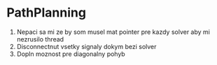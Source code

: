 # PathPlanning

1. Nepaci sa mi ze by som musel mat pointer pre kazdy solver aby mi nezrusilo thread
2. Disconnectnut vsetky signaly dokym bezi solver
3. Dopln moznost pre diagonalny pohyb
